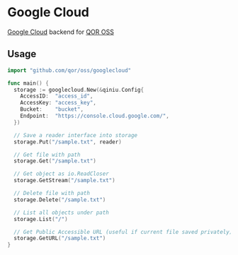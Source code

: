 # Google Cloud

[Google Cloud](https://console.cloud.google.com/) backend for [QOR OSS](https://github.com/qor/oss)

## Usage

```go
import "github.com/qor/oss/googlecloud"

func main() {
  storage := googlecloud.New(&qiniu.Config{
    AccessID:  "access_id",
    AccessKey: "access_key",
    Bucket:    "bucket",
    Endpoint:  "https://console.cloud.google.com/",
  })

  // Save a reader interface into storage
  storage.Put("/sample.txt", reader)

  // Get file with path
  storage.Get("/sample.txt")

  // Get object as io.ReadCloser
  storage.GetStream("/sample.txt")

  // Delete file with path
  storage.Delete("/sample.txt")

  // List all objects under path
  storage.List("/")

  // Get Public Accessible URL (useful if current file saved privately)
  storage.GetURL("/sample.txt")
}
```

